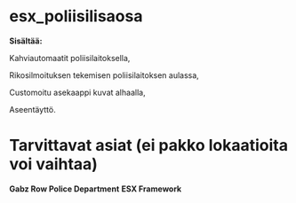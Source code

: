 # esx_poliisilisaosa

**Sisältää:**



Kahviautomaatit poliisilaitoksella,

Rikosilmoituksen tekemisen poliisilaitoksen aulassa,

Customoitu asekaappi kuvat alhaalla,

Aseentäyttö.

# Tarvittavat asiat (ei pakko lokaatioita voi vaihtaa)

**Gabz Row Police Department**
**ESX Framework**
